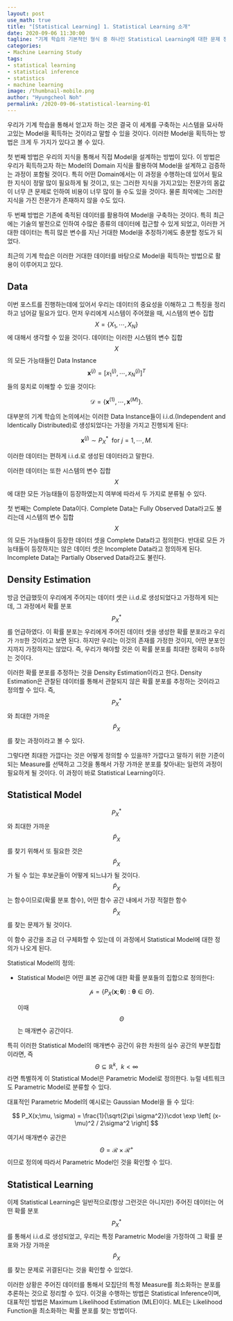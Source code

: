 ```yaml
---
layout: post
use_math: true
title: "[Statistical Learning] 1. Statistical Learning 소개"
date: 2020-09-06 11:30:00
tagline: "기계 학습의 기본적인 형식 중 하나인 Statistical Learning에 대한 문제 정의와 그 특징에 대한 소개"
categories:
- Machine Learning Study
tags:
- statistical learning
- statistical inference
- statistics
- machine learning
image: /thumbnail-mobile.png
author: "Hyungcheol Noh"
permalink: /2020-09-06-statistical-learning-01
---
```


우리가 기계 학습을 통해서 얻고자 하는 것은 결국 이 세계를 구축하는 시스템을 묘사하고있는 Model을 획득하는 것이라고 말할 수 있을 것이다. 이러한 Model을 획득하는 방법은 크게 두 가지가 있다고 볼 수 있다.

첫 번째 방법은 우리의 지식을 통해서 직접 Model을 설계하는 방법이 있다. 이 방법은 우리가 획득하고자 하는 Model의 Domain 지식을 활용하여 Model을 설계하고 검증하는 과정이 포함될 것이다. 특히 어떤 Domain에서는 이 과정을 수행하는데 있어서 필요한 지식이 정말 많이 필요하게 될 것이고, 또는 그러한 지식을 가지고있는 전문가의 몸값이 너무 큰 문제로 인하여 비용이 너무 많이 들 수도 있을 것이다. 물론 최악에는 그러한 지식을 가진 전문가가 존재하지 않을 수도 있다.

두 번째 방법은 기존에 축적된 데이터를 활용하여 Model을 구축하는 것이다. 특히 최근에는 기술의 발전으로 인하여 수많은 종류의 데이터에 접근할 수 있게 되었고, 이러한 거대한 데이터는 특히 많은 변수를 지닌 거대한 Model을 추정하기에도 충분할 정도가 되었다.

최근의 기계 학습은 이러한 거대한 데이터를 바탕으로 Model을 획득하는 방법으로 활용이 이루어지고 있다.

## Data
이번 포스트를 진행하는데에 있어서 우리는 데이터의 중요성을 이해하고 그 특징을 정리하고 넘어갈 필요가 있다. 먼저 우리에게 시스템이 주어졌을 때, 시스템의 변수 집합 $$X=\{ X_1, \cdots, X_N \}$$에 대해서 생각할 수 있을 것이다. 데이터는 이러한 시스템의 변수 집합 $$X$$의 모든 가능태들인 Data Instance $$\mathbf{x}^{(j)} = [x_1^{(j)}, \cdots, x_N^{(j)}]^T$$들의 뭉치로 이해할 수 있을 것이다:

$$
\mathcal{D} = \{ \mathbf{x}^{(1)}, \cdots, \mathbf{x}^{(M)} \}.
$$

대부분의 기계 학습의 논의에서는 이러한 Data Instance들이 i.i.d.(Independent and Identically Distributed)로 생성되었다는 가정을 가지고 진행되게 된다:

$$
\mathbf{x}^{(j)} \sim P^*_X \ \ \text{for} \ j = 1, \cdots, M.
$$

이러한 데이터는 편하게 i.i.d.로 생성된 데이터라고 말한다.

이러한 데이터는 또한 시스템의 변수 집합 $$X$$에 대한 모든 가능태들이 등장하였는지 여부에 따라서 두 가지로 분류될 수 있다.

첫 번째는 Complete Data이다. Complete Data는 Fully Observed Data라고도 불리는데 시스템의 변수 집합 $$X$$의 모든 가능태들이 등장한 데이터 셋을 Complete Data라고 정의한다. 반대로 모든 가능태들이 등장하지는 않은 데이터 셋은 Incomplete Data라고 정의하게 된다. Incomplete Data는 Partially Observed Data라고도 불린다.

## Density Estimation
방금 언급했듯이 우리에게 주어지는 데이터 셋은 i.i.d.로 생성되었다고 가정하게 되는데, 그 과정에서 확률 분포 $$P^*_X$$를 언급하였다. 이 확률 분포는 우리에게 주어진 데이터 셋을 생성한 확률 분포라고 우리가 `가정`한 것이라고 보면 된다. 하지만 우리는 이것의 존재를 가정한 것이지, 어떤 분포인지까지 가정하지는 않았다. 즉, 우리가 해야할 것은 이 확률 분포를 최대한 정확히 `추정`하는 것이다.

이러한 확률 분포를 추정하는 것을 Density Estimation이라고 한다. Density Estimation은 관찰된 데이터를 통해서 관찰되지 않은 확률 분포를 추정하는 것이라고 정의할 수 있다. 즉, $$P^*_X$$와 최대한 가까운 $$\tilde{P}_X$$를 찾는 과정이라고 볼 수 있다.

그렇다면 최대한 가깝다는 것은 어떻게 정의할 수 있을까? 가깝다고 말하기 위한 기준이되는 Measure를 선택하고 그것을 통해서 가장 가까운 분포를 찾아내는 일련의 과정이 필요하게 될 것이다. 이 과정이 바로 Statistical Learning이다.

## Statistical Model
$$P^*_X$$와 최대한 가까운 $$\tilde{P}_X$$를 찾기 위해서 또 필요한 것은 $$\tilde{P}_X$$가 될 수 있는 후보군들이 어떻게 되느냐가 될 것이다. $$\tilde{P}_X$$는 함수이므로(확률 분포 함수), 어떤 함수 공간 내에서 가장 적절한 함수 $$\tilde{P}_X$$를 찾는 문제가 될 것이다.

이 함수 공간을 조금 더 구체화할 수 있는데 이 과정에서 Statistical Model에 대한 정의가 나오게 된다.

Statistical Model의 정의:
- Statistical Model은 어떤 표본 공간에 대한 확률 분포들의 집합으로 정의한다:

    $$
    \mathcal{p} = \{ P_X(\mathbf{x};\boldsymbol{\theta}):\boldsymbol{\theta}\in \Theta \}.
    $$

    이때 $$\Theta$$는 매개변수 공간이다.

특히 이러한 Statistical Model의 매개변수 공간이 유한 차원의 실수 공간의 부분집합이라면, 즉 $$\Theta \subseteq \mathbb{R}^k, \ \ k < \infty$$라면 특별하게 이 Statistical Model은 Parametric Model로 정의한다. 뉴럴 네트워크도 Parametric Model로 분류할 수 있다.

대표적인 Parametric Model의 예시로는 Gaussian Model을 들 수 있다:

$$
P_X(x;\mu, \sigma) = \frac{1}{\sqrt{2\pi \sigma^2}}\cdot \exp \left[ (x-\mu)^2 / 2\sigma^2 \right]
$$

여기서 매개변수 공간은 $$\Theta = \mathcal{R} \times \mathcal{R}^{+}$$이므로 정의에 따라서 Parametric Model인 것을 확인할 수 있다.

## Statistical Learning
이제 Statistical Learning은 일반적으로(항상 그런것은 아니지만) 주어진 데이터는 어떤 확률 분포 $$P_X^*$$를 통해서 i.i.d.로 생성되었고, 우리는 특정 Parametric Model을 가정하여 그 확률 분포와 가장 가까운 $$\tilde{P}_X$$를 찾는 문제로 귀결된다는 것을 확인할 수 있었다.

이러한 상황은 주어진 데이터를 통해서 모집단의 특정 Measure를 최소화하는 분포를 추론하는 것으로 정리할 수 있다. 이것을 수행하는 방법은 Statistical Inference이며, 대표적인 방법은 Maximum Likelihood Estimation (MLE)이다. MLE는 Likelihood Function을 최소화하는 확률 분포를 찾는 방법이다.